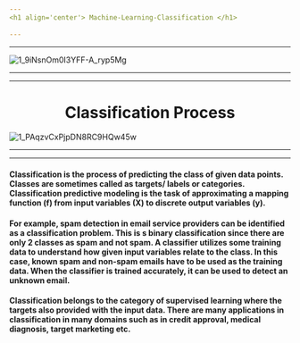 ```yaml
---
<h1 align='center'> Machine-Learning-Classification </h1>
           
---
```

---
![1_9iNsnOm0I3YFF-A_ryp5Mg](https://user-images.githubusercontent.com/42931974/71458425-af86a200-27c8-11ea-9643-8e849b990cf9.jpeg)
           
---
---
<h1 align='center'>Classification Process</h1>

![1_PAqzvCxPjpDN8RC9HQw45w](https://user-images.githubusercontent.com/42931974/71458473-de047d00-27c8-11ea-9bed-e3d4d3752f0b.jpeg)

---
---
#### Classification is the process of predicting the class of given data points. Classes are sometimes called as targets/ labels or categories. Classification predictive modeling is the task of approximating a mapping function (f) from input variables (X) to discrete output variables (y).
#### For example, spam detection in email service providers can be identified as a classification problem. This is s binary classification since there are only 2 classes as spam and not spam. A classifier utilizes some training data to understand how given input variables relate to the class. In this case, known spam and non-spam emails have to be used as the training data. When the classifier is trained accurately, it can be used to detect an unknown email.
#### Classification belongs to the category of supervised learning where the targets also provided with the input data. There are many applications in classification in many domains such as in credit approval, medical diagnosis, target marketing etc.
